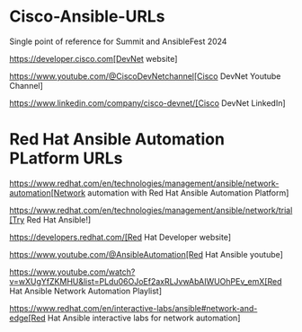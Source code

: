 # Cisco-Ansible-URLs
Single point of reference for Summit and AnsibleFest 2024

https://developer.cisco.com[DevNet website]

https://www.youtube.com/@CiscoDevNetchannel[Cisco DevNet Youtube Channel]  

https://www.linkedin.com/company/cisco-devnet/[Cisco DevNet LinkedIn]  

# Red Hat Ansible Automation PLatform URLs  
https://www.redhat.com/en/technologies/management/ansible/network-automation[Network automation with Red Hat Ansible Automation Platform]

https://www.redhat.com/en/technologies/management/ansible/network/trial[Try Red Hat Ansible!]

https://developers.redhat.com/[Red Hat Developer website]

https://www.youtube.com/@AnsibleAutomation[Red Hat Ansible youtube]

https://www.youtube.com/watch?v=wXUgYfZKMHU&list=PLdu06OJoEf2axRLJvwAbAIWUOhPEv_emX[Red Hat Ansible Network Automation Playlist]

https://www.redhat.com/en/interactive-labs/ansible#network-and-edge[Red Hat Ansible interactive labs for network automation]
